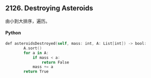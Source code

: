 ## 2126. Destroying Asteroids

由小到大排序，遍历。
#### Python
```swift
def asteroidsDestroyed(self, mass: int, A: List[int]) -> bool:
        A.sort()
        for a in A:
            if mass < a:
                return False
            mass += a
        return True
```
